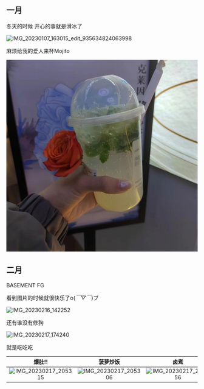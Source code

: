 ## 一月

冬天的时候 开心的事就是滑冰了

<img src="C:\Users\PC\Pictures\github\IMG_20230107_163015_edit_935634824063998.jpg" alt="IMG_20230107_163015_edit_935634824063998" />

麻烦给我的爱人来杯Mojito

![mmexport1675509132257](https://github.com/Monkey-Pear/moment/blob/main/pic/mmexport1675509132257.jpg)

## 二月

BASEMENT FG

看到图片的时候就很快乐了o(*￣▽￣*)ブ

![IMG_20230216_142252](C:\Users\PC\Pictures\github\IMG_20230216_142252.jpg)

还有谁没有修狗

![IMG_20230217_174240](C:\Users\PC\Pictures\github\IMG_20230217_174240.jpg)

就是吃吃吃

|                            爆肚!!                            |                           菠萝炒饭                           |                             卤煮                             |
| :----------------------------------------------------------: | :----------------------------------------------------------: | :----------------------------------------------------------: |
| ![IMG_20230217_205315](C:\Users\PC\Pictures\github\IMG_20230217_205315.jpg) | ![IMG_20230217_205306](C:\Users\PC\Pictures\github\IMG_20230217_205306.jpg) | ![IMG_20230217_205256](C:\Users\PC\Pictures\github\IMG_20230217_205256.jpg) |


